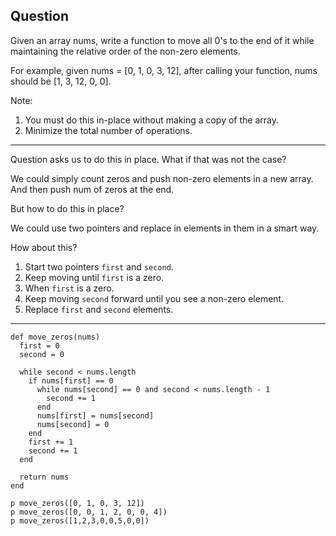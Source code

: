 ## Question
Given an array nums, write a function to move all 0's to the end of it while maintaining the relative order of the non-zero elements.

For example, given nums = [0, 1, 0, 3, 12], after calling your function, nums should be [1, 3, 12, 0, 0].

Note:
1. You must do this in-place without making a copy of the array.
2. Minimize the total number of operations.

------------------------------------------------------------------------------

Question asks us to do this in place. What if that was not the case?

We could simply count zeros and push non-zero elements in a new array. And then push num of zeros at the end.

But how to do this in place?

We could use two pointers and replace in elements in them in a smart way.

How about this?
1. Start two pointers `first` and `second`.
2. Keep moving until `first` is a zero.
3. When `first` is a zero.
  1. Keep moving `second` forward until you see a non-zero element.
  2. Replace `first` and `second` elements.

------------------------------------------------------------------------------

```
def move_zeros(nums)
  first = 0
  second = 0

  while second < nums.length
    if nums[first] == 0
      while nums[second] == 0 and second < nums.length - 1
        second += 1
      end
      nums[first] = nums[second]
      nums[second] = 0
    end
    first += 1
    second += 1
  end

  return nums
end

p move_zeros([0, 1, 0, 3, 12])
p move_zeros([0, 0, 1, 2, 0, 0, 4])
p move_zeros([1,2,3,0,0,5,0,0])
```

